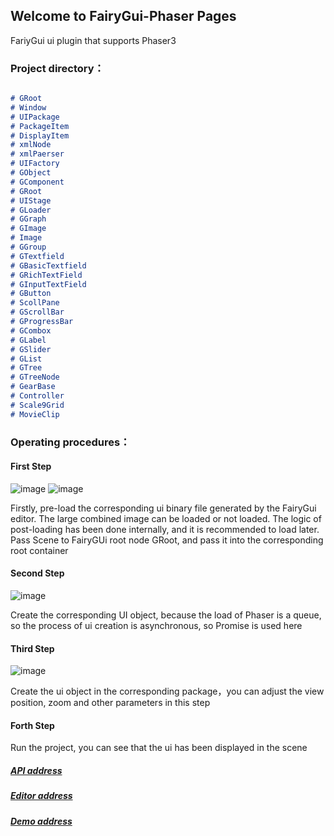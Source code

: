 ## Welcome to FairyGui-Phaser Pages

FariyGui ui plugin that supports Phaser3

### Project directory：


```markdown

# GRoot
# Window
# UIPackage
# PackageItem
# DisplayItem
# xmlNode
# xmlPaerser
# UIFactory
# GObject
# GComponent
# GRoot
# UIStage
# GLoader
# GGraph
# GImage
# Image
# GGroup
# GTextfield
# GBasicTextfield
# GRichTextField
# GInputTextField
# GButton
# ScollPane
# GScrollBar
# GProgressBar
# GCombox
# GLabel
# GSlider
# GList
# GTree
# GTreeNode
# GearBase
# Controller
# Scale9Grid
# MovieClip
```

### Operating procedures：
#### First Step
![image](https://user-images.githubusercontent.com/18412751/144263975-3b6b42e4-be34-4341-943c-5e851b99e233.png)
![image](https://user-images.githubusercontent.com/18412751/144263344-fee9c7a4-701f-4908-a384-cbb7b1682dfe.png)

Firstly, pre-load the corresponding ui binary file generated by the FairyGui editor. The large combined image can be loaded or not loaded. The logic of post-loading has been done internally, and it is recommended to load later.
Pass Scene to FairyGUi root node GRoot, and pass it into the corresponding root container

#### Second Step
![image](https://user-images.githubusercontent.com/18412751/144263621-f0ae378c-37fd-4499-9b9d-3e21d4717bcd.png)

Create the corresponding UI object, because the load of Phaser is a queue, so the process of ui creation is asynchronous, so Promise is used here

#### Third Step
![image](https://user-images.githubusercontent.com/18412751/144264408-3f95341c-fabc-4ac9-acf6-899990356674.png)

Create the ui object in the corresponding package，you can adjust the view position, zoom and other parameters in this step

#### Forth Step

Run the project, you can see that the ui has been displayed in the scene

##### [API address](https://www.fairygui.com/learn)
##### [Editor address](https://www.fairygui.com/download)

##### [Demo address](https://ApowoGames.github.io/FairyGUI-Phaser/publish/)

